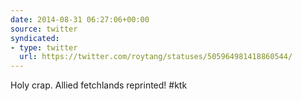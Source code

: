 ```yaml
---
date: 2014-08-31 06:27:06+00:00
source: twitter
syndicated:
- type: twitter
  url: https://twitter.com/roytang/statuses/505964981418860544/
---
```


Holy crap. Allied fetchlands reprinted! #ktk